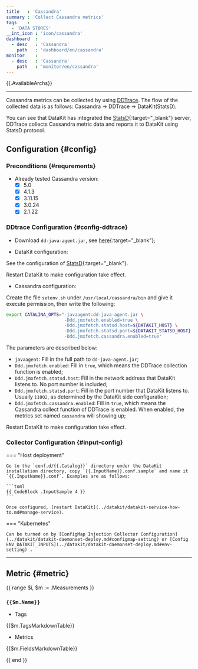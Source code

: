 ```yaml
---
title   : 'Cassandra'
summary : 'Collect Cassandra metrics'
tags    :
  - 'DATA STORES'
__int_icon : 'icon/cassandra'
dashboard  :
  - desc   : 'Cassandra'
    path   : 'dashboard/en/cassandra'
monitor    :
  - desc   : 'Cassandra'
    path   : 'monitor/en/cassandra'
---
```



{{.AvailableArchs}}

---

Cassandra metrics can be collected by using [DDTrace](ddtrace.md).
The flow of the collected data is as follows: Cassandra -> DDTrace -> DataKit(StatsD).

You can see that DataKit has integrated the [StatsD](https://github.com/statsd/statsd){:target="_blank"} server, DDTrace collects Cassandra metric data and reports it to DataKit using StatsD protocol.

## Configuration {#config}

### Preconditions {#requrements}

- Already tested Cassandra version:
    - [x] 5.0
    - [x] 4.1.3
    - [x] 3.11.15
    - [x] 3.0.24
    - [x] 2.1.22

### DDtrace Configuration {#config-ddtrace}

- Download `dd-java-agent.jar`, see [here](ddtrace.md){:target="_blank"};

- DataKit configuration:

See the configuration of [StatsD](statsd.md){:target="_blank"}.

Restart DataKit to make configuration take effect.

- Cassandra configuration:

Create the file `setenv.sh` under `/usr/local/cassandra/bin` and give it execute permission, then write the following:

```sh
export CATALINA_OPTS="-javaagent:dd-java-agent.jar \
                      -Ddd.jmxfetch.enabled=true \
                      -Ddd.jmxfetch.statsd.host=${DATAKIT_HOST} \
                      -Ddd.jmxfetch.statsd.port=${DATAKIT_STATSD_HOST} \
                      -Ddd.jmxfetch.cassandra.enabled=true"
```

The parameters are described below:

- `javaagent`: Fill in the full path to `dd-java-agent.jar`;
- `Ddd.jmxfetch.enabled`: Fill in `true`, which means the DDTrace collection function is enabled;
- `Ddd.jmxfetch.statsd.host`: Fill in the network address that DataKit listens to. No port number is included;
- `Ddd.jmxfetch.statsd.port`: Fill in the port number that DataKit listens to. Usually `11002`, as determined by the DataKit side configuration;
- `Ddd.jmxfetch.cassandra.enabled`: Fill in `true`, which means the Cassandra collect function of DDTrace is enabled. When enabled, the metrics set named `cassandra` will showing up;

Restart DataKit to make configuration take effect.

### Collector Configuration {#input-config}

<!-- markdownlint-disable MD046 -->
=== "Host deployment"

    Go to the `conf.d/{{.Catalog}}` directory under the DataKit installation directory, copy `{{.InputName}}.conf.sample` and name it `{{.InputName}}.conf`. Examples are as follows:
    
    ```toml
    {{ CodeBlock .InputSample 4 }}
    ```

    Once configured, [restart DataKit](../datakit/datakit-service-how-to.md#manage-service).

=== "Kubernetes"

    Can be turned on by [ConfigMap Injection Collector Configuration](../datakit/datakit-daemonset-deploy.md#configmap-setting) or [Config ENV_DATAKIT_INPUTS](../datakit/datakit-daemonset-deploy.md#env-setting) .

<!-- markdownlint-enable -->
---

## Metric {#metric}

<!-- markdownlint-disable MD024 -->
{{ range $i, $m := .Measurements }}

### `{{$m.Name}}`

- Tags

{{$m.TagsMarkdownTable}}

- Metrics

{{$m.FieldsMarkdownTable}}

{{ end }}
<!-- markdownlint-enable -->
